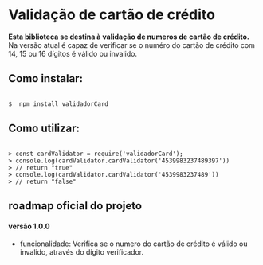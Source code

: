 # Validação de cartão de crédito


**Esta biblioteca se destina à validação de numeros de cartão de crédito.**
Na versão atual é capaz de verificar se o numéro do cartão de crédito com 14, 15 ou 16 dígitos é válido ou invalido.

## Como instalar:

```shell

$  npm install validadorCard

```

## Como utilizar:

```node

> const cardValidator = require('validadorCard');
> console.log(cardValidator.cardValidator('4539983237489397'))
> // return "true"
> console.log(cardValidator.cardValidator('4539983237489'))
> // return "false"

```

## roadmap oficial do projeto

#### versão 1.0.0
- funcionalidade: Verifica se o numero do cartão de crédito é válido ou invalido, através do dígito verificador.
